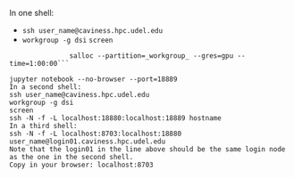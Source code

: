 In one shell:
- ```ssh user_name@caviness.hpc.udel.edu```
- ```workgroup -g dsi```
```screen```
```salloc --partition=devel --cpus-per-task=2 OR\
               salloc --partition=_workgroup_ --gres=gpu --time=1:00:00```
               
jupyter notebook --no-browser --port=18889
In a second shell:
ssh user_name@caviness.hpc.udel.edu
workgroup -g dsi
screen
ssh -N -f -L localhost:18880:localhost:18889 hostname
In a third shell:
ssh -N -f -L localhost:8703:localhost:18880 user_name@login01.caviness.hpc.udel.edu
Note that the login01 in the line above should be the same login node as the one in the second shell.
Copy in your browser: localhost:8703
